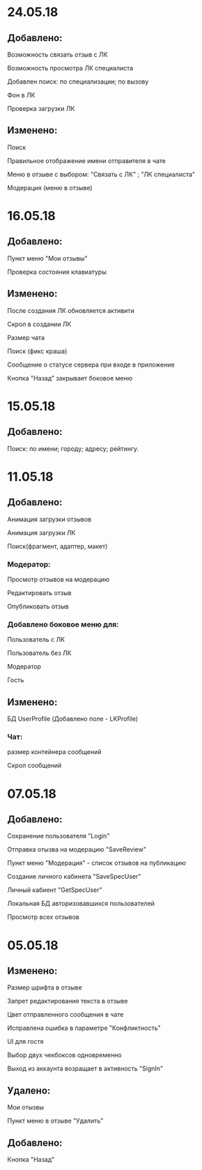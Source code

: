 # 24.05.18
## Добавлено:

Возможность связать отзыв с ЛК

Возможность просмотра ЛК специалиста

Добавлен поиск: по специализации; по вызову

Фон в ЛК

Проверка загрузки ЛК


## Изменено:

Поиск

Правильное отображение имени отправителя в чате

Меню в отзыве с выбором: "Связать с ЛК" ; "ЛК специалиста"

Модерация (меню в отзыве)



# 16.05.18
## Добавлено:

Пункт меню "Мои отзывы"

Проверка состояния клавиатуры


## Изменено:

После создания ЛК обновляется активити

Скрол в создании ЛК

Размер чата

Поиск (фикс краша)

Сообщение о статусе сервера при входе в приложение

Кнопка "Назад" закрывает боковое меню





# 15.05.18
## Добавлено:

Поиск: по имени; городу; адресу; рейтингу.

# 11.05.18
## Добавлено:

Анимация загрузки отзывов

Анимация загрузки ЛК

Поиск(фрагмент, адаптер, макет)

### Модератор:

Просмотр отзывов на модерацию

Редактировать отзыв

Опубликовать отзыв 

### Добавлено боковое меню для:

Пользователь с ЛК

Пользователь без ЛК

Модератор

Гость 

## Изменено:

БД UserProfile (Добавлено поле - LKProfile)

### Чат:

размер контейнера сообщений

Скрол сообщений

# 07.05.18
## Добавлено:

Сохранение пользователя "Login"

Отправка отызва на модерацию "SaveReview"

Пункт меню "Модерация" - список отзывов на публикацию

Создание личного кабинета "SaveSpecUser"

Личный кабиент "GetSpecUser"

Локальная БД авторизовавшихся пользователей

Просмотр всех отзывов 




# 05.05.18
## Изменено:
Размер шрифта в отзыве

Запрет редактирования текста в отзыве

Цвет отправленного сообщения в чате

Исправлена ошибка в параметре "Конфликтность"

UI для гостя

Выбор двух чекбоксов одновременно

Выход из аккаунта возращает в активность "SignIn"

## Удалено:
Мои отызвы

Пункт меню в отзыве "Удалить"

## Добавлено:

Кнопка "Назад"




